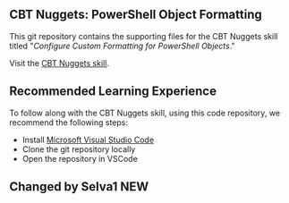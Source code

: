 ## CBT Nuggets: PowerShell Object Formatting

This git repository contains the supporting files for the CBT Nuggets skill titled "_Configure Custom Formatting for PowerShell Objects_."

Visit the [CBT Nuggets skill]().

## Recommended Learning Experience

To follow along with the CBT Nuggets skill, using this code repository, we recommend the following steps:

* Install [Microsoft Visual Studio Code](https://code.visualstudio.com)
* Clone the git repository locally
* Open the repository in VSCode

## Changed by Selva1 NEW